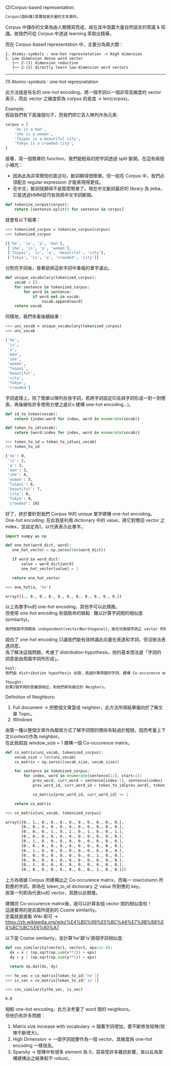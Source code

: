 (2)Corpus-based representation:
```bash
Corpus(語料庫)其實就是大量的文本資料。
```
Corpus 中儲存的文章為由人類撰寫而成，故在其中涵蓋大量自然語言的常識 & 知識。故我們可從 Corpus 中透過 learning 萃取出精華。

而在 Corpus-based representation 中，主要分為兩大類：
```
1. Atomic-symbols : one-hot represnetation -> High dimension
2. Low dimension dense word vector
   ├── 2-(1) dimension reduction
   ├── 2-(2) directly learn low-dimension word vectors
```
------------------------------------------------------------------------------
(1) Atomic-symbols : one-hot represnetation

此方法就是有名的 one-hot encoding，將一個字詞以一個非常高維度的 vector 表示，而此 vector 之維度即為 corpus 的長度 -> len(corpus)。

Example:
<br>假設我們有下面幾個句子，而我們把它丟入陣列作為元素:
```bash
corpus = [
    'he is a man',
    'she is a woman',
    'Taipei is a beautiful city',
    'Tokyo is a crowded city',
]
```
接著，寫一個簡單的 function，我們能輕易的把字詞透過 split 斷開。在這有兩個小補充：
* 因為此為非常簡短的直述句，斷詞顯得很簡單。但一般在 Corpus 中，我們必須配合 regular expression 才能表現得更佳。
* 在中文，斷詞就顯得不是那麼簡單了。現在中文斷詞最好的 library 為 jieba，它是透過HMM技巧有效將中文字詞斷開。

```python
def tokenize_corpus(corpus):
    return [sentence.split() for sentence in corpus]
```
就會有以下結果：
```bash
>>> tokenized_corpus = tokenize_corpus(corpus)
>>> tokenized_corpus

[['he', 'is', 'a', 'man'],
 ['she', 'is', 'a', 'woman'],
 ['Taipei', 'is', 'a', 'beautiful', 'city'],
 ['Tokyo', 'is', 'a', 'crowded', 'city']]
```
分割完字詞後，接著欲將這些字詞中重複的單字濾出。
```python
def unique_vocabulary(tokenized_corpus):
    vocab = []
    for sentence in tokenized_corpus:
        for word in sentence:
            if word not in vocab:
                vocab.append(word)
    return vocab
```
同樣地，我們來看後續結果：
```bash
>>> uni_vocab = unique_vocabulary(tokenized_corpus)
>>> uni_vocab

['he',
 'is',
 'a',
 'man',
 'she',
 'woman',
 'Taipei',
 'beautiful',
 'city',
 'Tokyo',
 'crowded']
 ```
字詞處理上，除了簡單以陣列存放字詞，若將字詞設定ID且與字詞形成一對一對應表，再後續有許多使用方便之處(Ex:建構 one-hot encoding...)。
```python
def id_to_token(vocab):
    return {index:word for index, word in enumerate(vocab)}

def token_to_id(vocab):
    return {word:index for index, word in enumerate(vocab)}
```
```bash
>>> token_to_id = token_to_id(uni_vocab)
>>> token_to_id

{'he': 0,
 'is': 1,
 'a': 2,
 'man': 3,
 'she': 4,
 'woman': 5,
 'Taipei': 6,
 'beautiful': 7,
 'city': 8,
 'Tokyo': 9,
 'crowded': 10}
 ```
 好了，終於要針對我們 Corpus 中的 unique 單字建構 one-hot encoding。
 <br> One-hot encoding: 在此我是利用 dictionary 中的 value，將它對應回 vector 之 index，並設定為1，以代表表示此單字。

 ```python
 import numpy as np

def one_hot(word_dict, word):
    one_hot_vector = np.zeros(len(word_dict))

    if word in word_dict:
        value = word_dict[word]
        one_hot_vector[value] = 1

    return one_hot_vector
 ```

 ```bash
 >>> one_hot(a, 'he')

 array([1., 0., 0., 0., 0., 0., 0., 0., 0., 0., 0.])
  ```

以上為單字`he`的 one-hot encoding，其他字可以此類推。
<br>但使用 one-hot encoding 有個致命的缺點 : 難以計算字詞間的相似度(similarity)。

```bash
我們假設字詞間為 independent(vector為orthogonal)，故任何兩個字詞之 vector 所算出之 cosine similarity 必為0。
 ```
說白了 one-hot encoding 只讓我們能有效辨識此向量在表達和字詞，但沒辦法表達詞意。
<br>為了解決這個問題，考慮了 distribution hypothesis，他的基本想法是「字詞的詞意是由周圍字詞所形成」。

```bash
Goal:
我們由 distribution hypothesis 出發，透過計算周圍的字詞，建構 Co-occurence matrix。

Thought:
如果2個字詞的意義很相近，則他們將有接近的 Neighors。
 ```

 Definition of Neighbors:
 1. Full document -> 把整個文章當成 neighbor，此方法所得結果偏向於了解文章 Topic。
 2. Windows

由第一種以整個文章作為鄰居方式了解字詞間的關係有點過於粗糙，因而考量上下文(context)作為 neighbor。
<br>在此我假設 window_size = 1 建構一個 Co-occurence matrix。

```python
def co_matrix(uni_vocab, tokenized_corpus):
    vocab_size = len(uni_vocab)
    co_matrix = np.zeros((vocab_size, vocab_size))

    for sentence in tokenized_corpus:
        for index, word in enumerate(sentence[1:], start=1):
            prev_word, curr_word = sentence[index-1], sentence[index]
            prev_word_id, curr_word_id = token_to_id[prev_word], token_to_id[curr_word]

            co_matrix[prev_word_id, curr_word_id] += 1

    return co_matrix
```

```bash
>>> co_matrix(uni_vocab, tokenized_corpus)

array([[0., 1., 0., 0., 0., 0., 0., 0., 0., 0., 0.],
       [0., 0., 4., 0., 0., 0., 0., 0., 0., 0., 0.],
       [0., 0., 0., 1., 0., 1., 0., 1., 0., 0., 1.],
       [0., 0., 0., 0., 0., 0., 0., 0., 0., 0., 0.],
       [0., 1., 0., 0., 0., 0., 0., 0., 0., 0., 0.],
       [0., 0., 0., 0., 0., 0., 0., 0., 0., 0., 0.],
       [0., 1., 0., 0., 0., 0., 0., 0., 0., 0., 0.],
       [0., 0., 0., 0., 0., 0., 0., 0., 1., 0., 0.],
       [0., 0., 0., 0., 0., 0., 0., 0., 0., 0., 0.],
       [0., 1., 0., 0., 0., 0., 0., 0., 0., 0., 0.],
       [0., 0., 0., 0., 0., 0., 0., 0., 1., 0., 0.]])
 ```
上方為根據 Corpus 所建構出之 Co-occurence matrix，而每一 row/column 所對應的字詞，即為在 token_to_id dictionary 之 value 所對應的 key。
<br>故第一列即為代表`he`的 vector，其餘以此類推。

建構完 Co-occurence matrix後，就可以計算各個 vector 間的相似度啦！
<br> 這邊要用的是前面所提到的 Cosine similarity。
<br> 定義就直接看 Wiki 即可 -> https://zh.wikipedia.org/wiki/%E4%BD%99%E5%BC%A6%E7%9B%B8%E4%BC%BC%E6%80%A7

以下是 Cosine similarity，並計算'he'跟'is'兩個字詞相似度:
```python
def cos_similarity(vector1, vector2, eps=1e-8):
  dx = x / (np.sqrt(np.sum(x**2)) + eps)
  dy = y / (np.sqrt(np.sum(y**2)) + eps)

  return np.dot(dx, dy)
```

```bash
>>> he_vec = co_matrix[token_to_id['he']]
>>> is_vec = co_matrix[token_to_id['is']]

>>> cos_similarity(he_vec, is_vec)

0.0
```
相較 one-hot encoding，此方法考量了 word 間的 neighbors。
<br> 但他仍有許多問題：
1. Matrix size increase with vocabulary -> 隨著字詞增加，要不斷修改矩陣(矩陣不斷增大)。
2. High Dimension -> 一個字詞就要作為一個 vector，其維度與 one-hot encoding 一樣很高。
3. Sparsity -> 矩陣中有很多 element 為 0，容易受許多雜訊影響，故以此為架構建構出之結果較不 robust。
